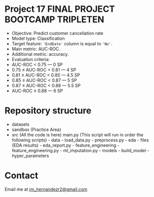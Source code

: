 # Project 17 FINAL PROJECT BOOTCAMP TRIPLETEN

- Objective: Predict customer cancellation rate
- Model type: Classification
- Target feature: `'EndDate'` column is equal to `'No'`.
- Main metric: AUC-ROC.
- Additional metric: accuracy.
- Evaluation criteria:
- AUC-ROC < 0.75 — 0 SP
- 0.75 ≤ AUC-ROC < 0.81 — 4 SP
- 0.81 ≤ AUC-ROC < 0.85 — 4.5 SP
- 0.85 ≤ AUC-ROC < 0.87 — 5 SP
- 0.87 ≤ AUC-ROC < 0.88 — 5.5 SP
- AUC-ROC ≥ 0.88 — 6 SP

# Repository structure

- datasets
- sandbox (Practice Area)
- src (All the code is here)
    main.py (This script will run in order the following scripts)
        - data
            - load_data.py
            - preprocess.py
        - eda
            - files (EDA results)
            - eda_report.py
        - feature_engineering
            - feature_engineering.py
            - ml_imputation.py
        - models
            - build_model
            - hyper_parameters


# Contact
Email me at jm_hernandezr2@gmail.com

